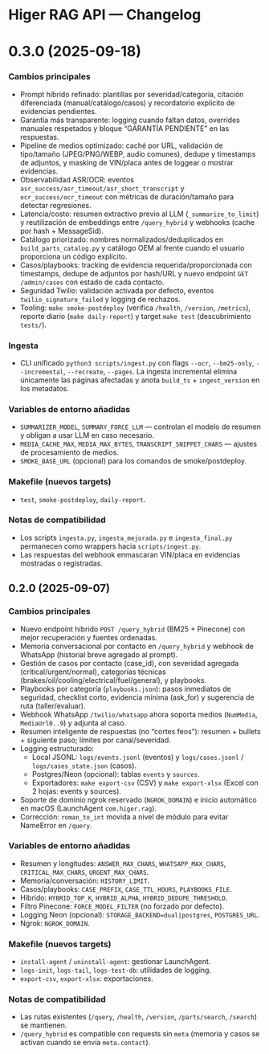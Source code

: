 # Higer RAG API — Changelog

# 0.3.0 (2025-09-18)

### Cambios principales

- Prompt híbrido refinado: plantillas por severidad/categoría, citación diferenciada (manual/catálogo/casos) y recordatorio explícito de evidencias pendientes.
- Garantía más transparente: logging cuando faltan datos, overrides manuales respetados y bloque “GARANTÍA PENDIENTE” en las respuestas.
- Pipeline de medios optimizado: caché por URL, validación de tipo/tamaño (JPEG/PNG/WEBP, audio comunes), dedupe y timestamps de adjuntos, y masking de VIN/placa antes de loggear o mostrar evidencias.
- Observabilidad ASR/OCR: eventos `asr_success/asr_timeout/asr_short_transcript` y `ocr_success/ocr_timeout` con métricas de duración/tamaño para detectar regresiones.
- Latencia/costo: resumen extractivo previo al LLM (`_summarize_to_limit`) y reutilización de embeddings entre `/query_hybrid` y webhooks (cache por hash + MessageSid).
- Catálogo priorizado: nombres normalizados/deduplicados en `build_parts_catalog.py` y catálogo OEM al frente cuando el usuario proporciona un código explícito.
- Casos/playbooks: tracking de evidencia requerida/proporcionada con timestamps, dedupe de adjuntos por hash/URL y nuevo endpoint `GET /admin/cases` con estado de cada contacto.
- Seguridad Twilio: validación activada por defecto, eventos `twilio_signature_failed` y logging de rechazos.
- Tooling: `make smoke-postdeploy` (verifica `/health`, `/version`, `/metrics`), reporte diario (`make daily-report`) y target `make test` (descubrimiento `tests/`).

### Ingesta

- CLI unificado `python3 scripts/ingest.py` con flags `--ocr`, `--bm25-only`, `--incremental`, `--recreate`, `--pages`. La ingesta incremental elimina únicamente las páginas afectadas y anota `build_ts` + `ingest_version` en los metadatos.

### Variables de entorno añadidas

- `SUMMARIZER_MODEL`, `SUMMARY_FORCE_LLM` — controlan el modelo de resumen y obligan a usar LLM en caso necesario.
- `MEDIA_CACHE_MAX`, `MEDIA_MAX_BYTES`, `TRANSCRIPT_SNIPPET_CHARS` — ajustes de procesamiento de medios.
- `SMOKE_BASE_URL` (opcional) para los comandos de smoke/postdeploy.

### Makefile (nuevos targets)

- `test`, `smoke-postdeploy`, `daily-report`.

### Notas de compatibilidad

- Los scripts `ingesta.py`, `ingesta_mejorada.py` e `ingesta_final.py` permanecen como wrappers hacia `scripts/ingest.py`.
- Las respuestas del webhook enmascaran VIN/placa en evidencias mostradas o registradas.

## 0.2.0 (2025-09-07)

### Cambios principales

- Nuevo endpoint híbrido `POST /query_hybrid` (BM25 + Pinecone) con mejor recuperación y fuentes ordenadas.
- Memoria conversacional por contacto en `/query_hybrid` y webhook de WhatsApp (historial breve agregado al prompt).
- Gestión de casos por contacto (case_id), con severidad agregada (critical/urgent/normal), categorías técnicas (brakes/oil/cooling/electrical/fuel/general), y playbooks.
- Playbooks por categoría (`playbooks.json`): pasos inmediatos de seguridad, checklist corto, evidencia mínima (ask_for) y sugerencia de ruta (taller/evaluar).
- Webhook WhatsApp `/twilio/whatsapp` ahora soporta medios (`NumMedia`, `MediaUrl0..9`) y adjunta al caso.
- Resumen inteligente de respuestas (no “cortes feos”): resumen + bullets + siguiente paso; límites por canal/severidad.
- Logging estructurado:
  - Local JSONL: `logs/events.jsonl` (eventos) y `logs/cases.jsonl` / `logs/cases_state.json` (casos).
  - Postgres/Neon (opcional): tablas `events` y `sources`.
  - Exportadores: `make export-csv` (CSV) y `make export-xlsx` (Excel con 2 hojas: events y sources).
- Soporte de dominio ngrok reservado (`NGROK_DOMAIN`) e inicio automático en macOS (LaunchAgent `com.higer.rag`).
- Corrección: `roman_to_int` movida a nivel de módulo para evitar NameError en `/query`.

### Variables de entorno añadidas

- Resumen y longitudes: `ANSWER_MAX_CHARS`, `WHATSAPP_MAX_CHARS`, `CRITICAL_MAX_CHARS`, `URGENT_MAX_CHARS`.
- Memoria/conversación: `HISTORY_LIMIT`.
- Casos/playbooks: `CASE_PREFIX`, `CASE_TTL_HOURS`, `PLAYBOOKS_FILE`.
- Híbrido: `HYBRID_TOP_K`, `HYBRID_ALPHA`, `HYBRID_DEDUPE_THRESHOLD`.
- Filtro Pinecone: `FORCE_MODEL_FILTER` (no forzado por defecto).
- Logging Neon (opcional): `STORAGE_BACKEND=dual|postgres`, `POSTGRES_URL`.
- Ngrok: `NGROK_DOMAIN`.

### Makefile (nuevos targets)

- `install-agent` / `uninstall-agent`: gestionar LaunchAgent.
- `logs-init`, `logs-tail`, `logs-test-db`: utilidades de logging.
- `export-csv`, `export-xlsx`: exportaciones.

### Notas de compatibilidad

- Las rutas existentes (`/query`, `/health`, `/version`, `/parts/search`, `/search`) se mantienen.
- `/query_hybrid` es compatible con requests sin `meta` (memoria y casos se activan cuando se envía `meta.contact`).
